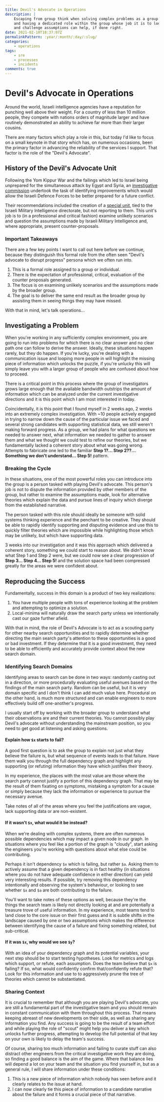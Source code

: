 ```yaml
---
title: Devil's Advocate in Operations
description: |
    Escaping from group think when solving complex problems as a group can be challenging
    and having a dedicated role within the group whose job it is to look for counter arguments
    and challenge assumptions can help, if done right.
date: 2021-02-10T18:37:07Z
permalinkPattern: :year/:month/:day/:slug/
categories:
    - operations
tags:
    - sre
    - processes
    - incidents
comments: true
---
```


# Devil's Advocate in Operations
Around the world, Israeli intelligence agencies have a reputation for punching well above their weight.
For a country of less than 10 million people, they compete with nations orders of magnitude larger and
have routinely demonstrated an ability to achieve far more than their larger cousins.

There are many factors which play a role in this, but today I'd like to focus on a small keynote in that
story which has, on numerous occasions, been the primary factor in advancing the reliability of the
services I support. That factor is the role of the "Devil's Advocate".

<!-- more -->

## History of the Devil's Advocate Unit
Following the Yom Kippur War and the failings which led to Israel being unprepared for the simultaneous
attack by Egypt and Syria, an [investigative commission][agranat] undertook the task of identifying improvements
which would allow the Israeli Defence Forces to be better prepared for a future conflict.

Their recommendations included the creation of a [special unit][devils-advocate-unit], tied to the Israeli Military Intelligence
directorate, but not reporting to them. This unit's job is to (in a professional and critical fashion)
examine unlikely scenarios and question the assumptions made by Israeli Military Intelligence and, where
appropriate, present counter-proposals.

### Important Takeaways
There are a few key points I want to call out here before we continue, because they distinguish this formal
role from the often seen "Devil's advocate to disrupt progress" persona which we often run into.

1. This is a formal role assigned to a group or individual.
2. There is the expectation of professional, critical, evaluation of the counter proposals generated.
3. The focus is on examining unlikely scenarios and the assumptions made by the broader group.
4. The goal is to deliver the same end result as the broader group by assisting them in seeing things they may have missed.

With that in mind, let's talk operations...

## Investigating a Problem
When you're working in any sufficiently complex environment, you are going to run into problems for which
there is no clear answer and no clear path one can follow to derive the answer. Ideally, these situations
happen rarely, but they do happen. If you're lucky, you're dealing with a communication issue and looping
more people in will highlight the missing piece of information which unlocks the puzzle, if you're unlucky
this will simply leave you with a larger group of people who are confused about how to proceed.

There is a critical point in this process where the group of investigators grows large enough that the available
bandwidth outstrips the amount of information which can be analyzed under the current investigative directions
and it is this point which I am most interested in today.

Coincidentally, it is this point that I found myself in 2 weeks ago, 2 weeks into an extremely complex
investigation. With ~10 people actively engaged in trying to narrow down the cause of the particular issue
we faced and several strong candidates with supporting statistical data, we still weren't making forward
progress. As a group, we had plans for what questions we needed to answer next, what information we needed
to gather to answer them and what we thought we could test to refine our theories, but we fundamentally
lacked a coherent story about what was going wrong. Attempts to fabricate one led to the familiar
**Step 1?... Step 2??... Something we don't understand... Step 5!** pattern.

### Breaking the Cycle
In these situations, one of the most powerful roles you can introduce into the group is a person tasked
with playing Devil's advocate. This person's job is not to dispute the information provided by other members
of the group, but rather to examine the assumptions made, look for alternative theories which explain
the data and pursue lines of inquiry which diverge from the established narrative.

The person tasked with this role should ideally be someone with solid systems thinking experience and
the penchant to be creative. They should be able to rapidly identify supporting and disputing evidence
and use this to quickly filter theories which are impossible while highlighting those which may be unlikely,
but which have supporting data.

3 weeks into our investigation and it was this approach which delivered a coherent story, something we
could start to reason about. We didn't know what Step 1 and Step 2 were, but we could now see a clear
progression of **Step 3... Step 4... Step 5!** and the solution space had been compressed greatly for
the areas we were confident about.

## Reproducing the Success
Fundamentally, success in this domain is a product of two key realizations:

1. You have multiple people with tons of experience looking at the problem and attempting to optimize a solution.
2. Local-minima will naturally draw the search party unless we intentionally cast our gaze further afield.

With that in mind, the role of Devil's Advocate is to act as a scouting party for other nearby search opportunities
and to rapidly determine whether directing the main search party's attention to these opportunities is a good or
bad investment. If they determine that it is a good investment, they need to be able to efficiently and accurately
provide context about the new search domain.

### Identifying Search Domains
Identifying areas to search can be done in two ways: randomly casting out in a direction, or more procedurally evaluating
useful avenues based on the findings of the main search party. Random can be useful, but it is very domain
specific and I don't think I can add much value here. Procedural on the other hand, is much more structured
and can enable engineers to more effectively build off one-another's progress.

I usually start off by working with the broader group to understand what their observations are and their current
theories. You cannot possibly play Devil's advocate without understanding the mainstream position, so you need to get
good at listening and asking questions.

#### Explain how `$x` starts to fail?
A good first question is to ask the group to explain not just what they believe the failure is, but what sequence
of events leads to that failure. Have them walk you through the full dependency graph and highlight any supporting
(or refuting) information they have which justifies their theory.

In my experience, the places with the most value are those where the search party cannot justify a portion of this
dependency graph. That may be the result of them fixating on symptoms, mistaking a symptom for a cause or simply
because they lack the information or experience to pursue the necessary avenue.

Take notes of all of the areas where you feel the justifications are vague, lack supporting data or are non-existent.

#### If it wasn't `$x`, what would it be instead?
When we're dealing with complex systems, there are often numerous possible dependencies which may impact a given
node in our graph. In situations where you feel like a portion of the graph is "cloudy", start asking the engineers
you're working with questions about what else could be contributing.

Perhaps it isn't dependency `$x` which is failing, but rather `$a`. Asking them to actively assume that a given
dependency is in fact healthy (in situations where you do not have adequate confidence in either direction) can
yield very interesting results. If possible, try removing this dependency intentionally and observing the system's
behaviour, or looking to see whether `$x` and `$a` are both contributing to the failure.

You'll want to take notes of these options as well, because they're the things the search team is likely not directly
looking at and are potentially a treasure trove of useful information. In my experience, most teams tend to land close
to the core issue on their first guess and it is subtle shifts in the landscape caused by one or two assumptions
which makes the difference between identifying the cause of a failure and fixing something related, but sub-critical.

#### If it was `$x`, why would we see `$y`?
With an idea of your dependency graph and its potential variables, your next step should be to start testing hypotheses.
Look for metrics and logs which support, or refute, each assumption. Does the team believe that `$x` is failing? If so,
what would confidently confirm that/confidently refute that? Look for this information and use to to aggressively prune
the tree of theories which cannot be substantiated.

### Sharing Context
It is crucial to remember that although you are playing Devil's advocate, you are still a fundamental part of the
investigative team and you should remain in constant communication with them throughout this process. That means
keeping abreast of new developments on their side, as well as sharing any information you find. Any success is going
to be the result of a team effort and while playing the role of "scout" might help you deliver a key which unlocks
further progress, attempting to develop the full potential of that key on your own is likely to delay the team's
success.

Of course, sharing too much information and failing to curate stuff can also distract other engineers from the
critical investigative work they are doing, so finding a good balance is the aim of the game. Where that balance
lies will depend a lot on your team and the situation you find yourself in, but as a general rule, I will share
information under these conditions:

1. This is a new piece of information which nobody has seen before and it clearly relates to the issue at hand.
2. I can now clearly tie this piece of information to a candidate narrative about the failure and it forms a crucial piece of that narrative.

[agranat]: https://en.wikipedia.org/wiki/Agranat_Commission
[devils-advocate-unit]: https://en.wikipedia.org/wiki/Devil%27s_Advocate_Unit